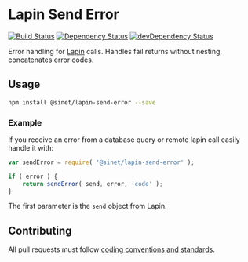 # Lapin Send Error
[![Build Status][ci-badge]][ci-badge-link]
[![Dependency Status][david-badge]][david-badge-link]
[![devDependency Status][david-dev-badge]][david-dev-badge-link]

Error handling for [Lapin](https://github.com/School-Improvement-Network/lapin) calls. Handles fail returns without nesting, concatenates error codes.

## Usage

```bash
npm install @sinet/lapin-send-error --save
```

### Example
If you receive an error from a database query or remote lapin call easily handle it with:

```javascript
var sendError = require( '@sinet/lapin-send-error' );

if ( error ) {
	return sendError( send, error, 'code' );
}
```

The first parameter is the `send` object from Lapin.

## Contributing
All pull requests must follow [coding conventions and standards](https://github.com/School-Improvement-Network/coding-conventions).

[david-badge]: https://david-dm.org/School-Improvement-Network/lapin-send-error.svg
[david-badge-link]: https://david-dm.org/School-Improvement-Network/lapin-send-error
[david-dev-badge]: https://david-dm.org/School-Improvement-Network/lapin-send-error/dev-status.svg
[david-dev-badge-link]: https://david-dm.org/School-Improvement-Network/lapin-send-error
[david-dev-badge-link]: https://david-dm.org/School-Improvement-Network/lapin-send-error#info=devDependencies
[ci-badge]: https://circleci.com/gh/School-Improvement-Network/lapin-send-error.svg?style=shield
[ci-badge-link]: https://circleci.com/gh/School-Improvement-Network/lapin-send-error
